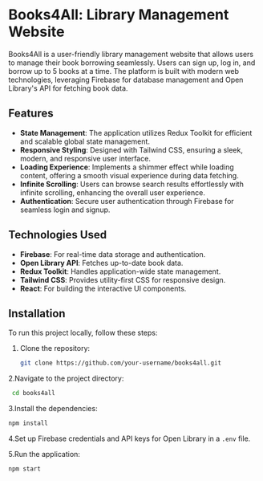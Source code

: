 # Books4All: Library Management Website

Books4All is a user-friendly library management website that allows users to manage their book borrowing seamlessly. Users can sign up, log in, and borrow up to 5 books at a time. The platform is built with modern web technologies, leveraging Firebase for database management and Open Library's API for fetching book data.

## Features

- **State Management**: The application utilizes Redux Toolkit for efficient and scalable global state management.
- **Responsive Styling**: Designed with Tailwind CSS, ensuring a sleek, modern, and responsive user interface.
- **Loading Experience**: Implements a shimmer effect while loading content, offering a smooth visual experience during data fetching.
- **Infinite Scrolling**: Users can browse search results effortlessly with infinite scrolling, enhancing the overall user experience.
- **Authentication**: Secure user authentication through Firebase for seamless login and signup.

## Technologies Used

- **Firebase**: For real-time data storage and authentication.
- **Open Library API**: Fetches up-to-date book data.
- **Redux Toolkit**: Handles application-wide state management.
- **Tailwind CSS**: Provides utility-first CSS for responsive design.
- **React**: For building the interactive UI components.

## Installation

To run this project locally, follow these steps:

1. Clone the repository:
   ```bash
   git clone https://github.com/your-username/books4all.git
   ```

2.Navigate to the project directory:
  ```bash
   cd books4all
   ```
3.Install the dependencies:
  ```bash
  npm install
  ```

4.Set up Firebase credentials and API keys for Open Library in a `.env` file.

5.Run the application:
  ```bash
  npm start
  ```


